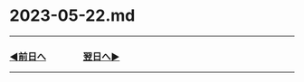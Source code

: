 # 2023-05-22.md
---
### [◀️前日へ](https://github.com/yuasys/chatty-journal/blob/main/2023/05/2023-05-21.md)&emsp;&emsp;&emsp;&emsp;[翌日へ▶️](https://github.com/yuasys/chatty-journal/blob/main/2023/05/2023-05-23.md)
---
